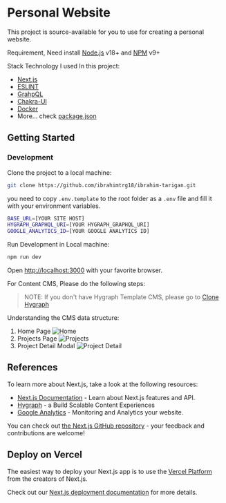 # Personal Website

This project is source-available for you to use for creating a personal website.

Requirement, Need install [Node.js](https://nodejs.org/en) v18+ and [NPM](https://www.npmjs.com/) v9+

Stack Technology I used In this project:

- [Next.js](https://nextjs.org/)
- [ESLINT](https://eslint.org/)
- [GrahpQL](https://graphql.org/)
- [Chakra-UI](https://chakra-ui.com/)
- [Docker](https://www.docker.com/)
- More... check [package.json](https://github.com/ibrahimtrg18/ibrahim-tarigan/blob/main/package.json)

## Getting Started

### Development

Clone the project to a local machine:

```bash
git clone https://github.com/ibrahimtrg18/ibrahim-tarigan.git
```

you need to copy `.env.template` to the root folder as a `.env` file and fill it with your environment variables.

```bash
BASE_URL=[YOUR SITE HOST]
HYGRAPH_GRAPHQL_URI=[YOUR HYGRAPH_GRAPHQL_URI]
GOOGLE_ANALYTICS_ID=[YOUR GOOGLE ANALYTICS ID]
```

Run Development in Local machine:

```bash
npm run dev
```

Open [http://localhost:3000](http://localhost:3000) with your favorite browser.

For Content CMS, Please do the following steps:

> NOTE: If you don't have Hygraph Template CMS, please go to [Clone Hygraph](https://app.hygraph.com/clone/616e21b4e9d24da6b472ff0462392a89?name=ibrahim-tarigan)

Understanding the CMS data structure:

1. Home Page
   ![Home](./docs/assets/home.png)
2. Projects Page
   ![Projects](./docs/assets/projects.png)
3. Project Detail Modal
   ![Project Detail](./docs/assets/project-detail.png)

## References

To learn more about Next.js, take a look at the following resources:

- [Next.js Documentation](https://nextjs.org/docs) - Learn about Next.js features and API.
- [Hygraph](https://hygraph.com/) - a Build Scalable Content Experiences
- [Google Analytics](https://analytics.google.com) - Monitoring and Analytics your website.

You can check out [the Next.js GitHub repository](https://github.com/vercel/next.js/) - your feedback and contributions are welcome!

## Deploy on Vercel

The easiest way to deploy your Next.js app is to use the [Vercel Platform](https://vercel.com/new?utm_medium=default-template&filter=next.js&utm_source=create-next-app&utm_campaign=create-next-app-readme) from the creators of Next.js.

Check out our [Next.js deployment documentation](https://nextjs.org/docs/deployment) for more details.
